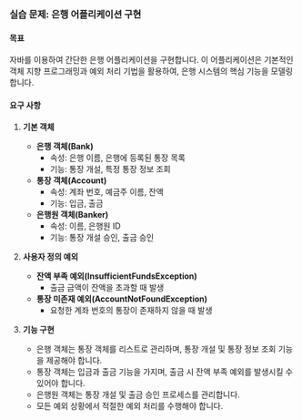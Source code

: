### 실습 문제: 은행 어플리케이션 구현

#### 목표
자바를 이용하여 간단한 은행 어플리케이션을 구현합니다. 이 어플리케이션은 기본적인 객체 지향 프로그래밍과 예외 처리 기법을 활용하여, 은행 시스템의 핵심 기능을 모델링합니다.

#### 요구 사항

1. **기본 객체**
    - **은행 객체(Bank)**
        - 속성: 은행 이름, 은행에 등록된 통장 목록
        - 기능: 통장 개설, 특정 통장 정보 조회
    - **통장 객체(Account)**
        - 속성: 계좌 번호, 예금주 이름, 잔액
        - 기능: 입금, 출금
    - **은행원 객체(Banker)**
        - 속성: 이름, 은행원 ID
        - 기능: 통장 개설 승인, 출금 승인

2. **사용자 정의 예외**
    - **잔액 부족 예외(InsufficientFundsException)**
        - 출금 금액이 잔액을 초과할 때 발생
    - **통장 미존재 예외(AccountNotFoundException)**
        - 요청한 계좌 번호의 통장이 존재하지 않을 때 발생

3. **기능 구현**
    - 은행 객체는 통장 객체를 리스트로 관리하며, 통장 개설 및 통장 정보 조회 기능을 제공해야 합니다.
    - 통장 객체는 입금과 출금 기능을 가지며, 출금 시 잔액 부족 예외를 발생시킬 수 있어야 합니다.
    - 은행원 객체는 통장 개설 및 출금 승인 프로세스를 관리합니다.
    - 모든 예외 상황에서 적절한 예외 처리를 수행해야 합니다.